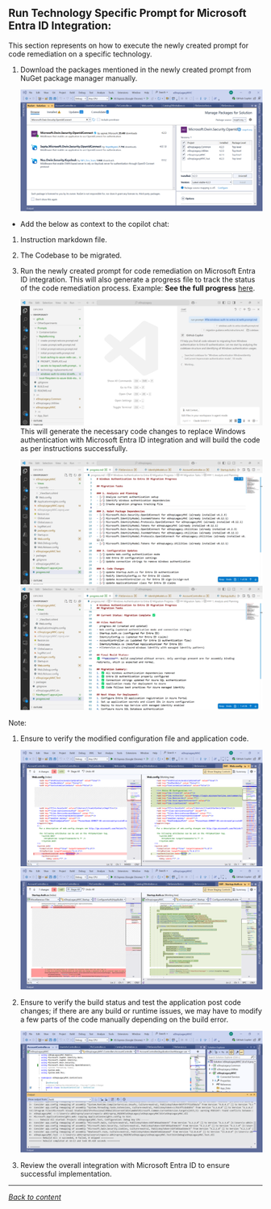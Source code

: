 ﻿## Run Technology Specific Prompt for Microsoft Entra ID Integration:

This section represents on how to execute the newly created prompt for code remediation on a specific technology.



1. Download the packages mentioned in the newly created prompt from NuGet package manager manually.
    
   ![Nuget Redis](./images/nugetentraid.png)

- Add the below as context to the copilot chat:

1. Instruction markdown file.
2. The Codebase to be migrated.
3. Run the newly created prompt for code remediation on Microsoft Entra ID integration.
   This will also generate a progress file to track the status of the code remediation process. Example: **See the full progress** [here](./prompts/EntraID-Progress/progress.md).

    ![Run Prompt Entra ID](./images/runpromptentraid.png)
This will generate the necessary code changes to replace Windows authentication with Microsoft Entra ID integration and will build the code as per instructions successfully.

    ![Progress Entra ID](./images/progressstatusentraid.png)
    ![Progress Entra ID 2](./images/progressstatusentraid2.png)

Note: 
1. Ensure to verify the modified configuration file and application code.

    ![Configuration Changes](./images/configchangesentraid.png)
    ![Code Changes Changes](./images/codechangesentraid2.png)

2. Ensure to verify the build status and test the application post code changes; if there are any build or runtime issues, we may have to modify a few parts of the code manually depending on the build error.
   
   ![Build Status Entra ID](./images/buildstatusentraid.png)

3. Review the overall integration with Microsoft Entra ID to ensure successful implementation.

---

[*Back to content*](README.md)